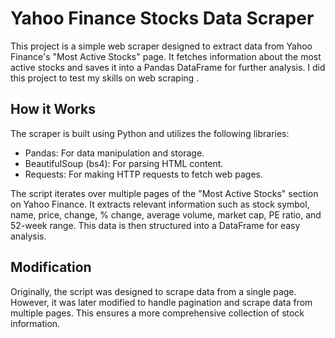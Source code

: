 # Yahoo Finance Stocks Data Scraper

This project is a simple web scraper designed to extract data from Yahoo Finance's "Most Active Stocks" page. It fetches information about the most active stocks and saves it into a Pandas DataFrame for further analysis.
I did this project to test my skills on web scraping .

## How it Works

The scraper is built using Python and utilizes the following libraries:

- Pandas: For data manipulation and storage.
- BeautifulSoup (bs4): For parsing HTML content.
- Requests: For making HTTP requests to fetch web pages.

The script iterates over multiple pages of the "Most Active Stocks" section on Yahoo Finance. It extracts relevant information such as stock symbol, name, price, change, % change, average volume, market cap, PE ratio, and 52-week range. This data is then structured into a DataFrame for easy analysis.

## Modification

Originally, the script was designed to scrape data from a single page. However, it was later modified to handle pagination and scrape data from multiple pages. This ensures a more comprehensive collection of stock information.





